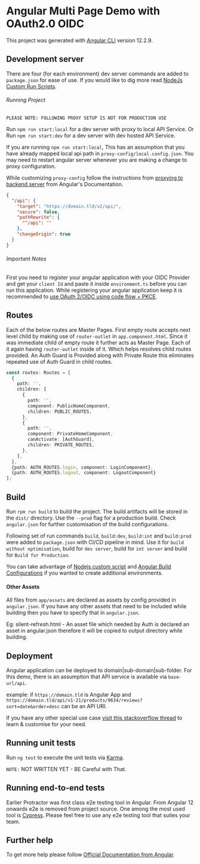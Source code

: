 # Angular Multi Page Demo with OAuth2.0 OIDC

This project was generated with [Angular CLI](https://github.com/angular/angular-cli) version 12.2.9.

## Development server

There are four (for each environment) dev server commands are added to `package.json` for ease of use. If you would like
to dig more read [NodeJs Custom Run Scripts](https://docs.npmjs.com/cli/run-script).

###### Running Project

`PLEASE NOTE: FOLLOWING PROXY SETUP IS NOT FOR PRODUCTION USE`

Run `npm run start:local` for a dev server with proxy to local API Service. Or Run `npm run start:dev` for a dev server
with dev hosted API Service.

If you are running `npm run start:local`, This has an assumption that you have already mapped local api path
in `proxy-config/local.config.json`. You may need to restart angular server whenever you are making a change to proxy
configuration.

While customizing `proxy-config` follow the instructions
from [proxying to backend server](https://angular.io/guide/build#proxying-to-a-backend-server) from Angular's
Documentation.

```json
{
  "/api": {
    "target": "https://domain.tld/v2/api/",
    "secure": false,
    "pathRewrite": {
      "^/api": ""
    },
    "changeOrigin": true
  }
}
```

###### Important Notes

First you need to register your angular application with your OIDC Provider and get your `client Id` and paste it
inside `environment.ts` before you can run this application. While registering your angular application keep it is
recommended
to [use OAuth 2/OIDC using code flow + PKCE](https://datatracker.ietf.org/doc/html/draft-ietf-oauth-security-topics-13).

## Routes

Each of the below routes are Master Pages. First empty route accepts next level child by making use of `router-outlet`
in
`app.component.html`. Since it was immediate child of empty route it further acts as Master Page. Each of it again
having `router-outlet` inside of it. Which helps resolves child routes provided. An Auth Guard is Provided along with
Private Route this eliminates repeated use of Auth Guard in child routes.

```typescript
const routes: Routes = [
  {
    path: '',
    children: [
      {
        path: '',
        component: PublicHomeComponent,
        children: PUBLIC_ROUTES,
      },
      {
        path: '',
        component: PrivateHomeComponent,
        canActivate: [AuthGuard],
        children: PRIVATE_ROUTES,
      },
    ],
  },
  {path: AUTH_ROUTES.login, component: LoginComponent},
  {path: AUTH_ROUTES.logout, component: LogoutComponent}
];
```

## Build

Run `rpm run build` to build the project. The build artifacts will be stored in the `dist/` directory. Use the `--prod`
flag for a production build. Check `angular.json` for further customisation of the build configurations.

Following set of run commands `build`, `build:dev`, `build:int` and `build:prod` were added to `package.json` with CI/CD
pipeline in mind. Use it for `build without optimisation`, build for `dev server`, build for `int server` and build
for `Build for Production`.

You can take advantage of [Nodejs custom script](https://docs.npmjs.com/cli/run-script)
and [Angular Build Configurations](https://angular.io/guide/workspace-config#alternate-build-configurations) if you
wanted to create additional environments.

#### Other Assets

All files from `app/assets` are declared as assets by config provided in `angular.json`. If you have any other assets
that need to be included while building then you have to specify that in `angular.json`.

Eg: silent-refresh.html - An asset file which needed by Auth is declared an asset in angular.json therefore it will be
copied to output directory while building.

## Deployment

Angular application can be deployed to domain|sub-domain|sub-folder. For this demo, there is an assumption that API
service is available via `base-url/api`.

example: if `https://domain.tld` is Angular App
and `https://domain.tld/api/v1-21/products/9634/reviews?sort=date&order=desc` can be an API URI.

If you have any other special use
case [visit this stackoverflow thread](https://stackoverflow.com/questions/45970744/configure-base-url-depending-on-environment)
to learn & customise for your need.

## Running unit tests

Run `ng test` to execute the unit tests via [Karma](https://karma-runner.github.io).

`NOTE:`  NOT WRITTEN YET - BE Careful with That.

## Running end-to-end tests

Earlier Protractor was first class e2e testing tool in Angular. From Angular 12 onwards e2e is removed from project
source. One among the most used tool is [Cypress](https://www.cypress.io/). Please feel free to use any e2e testing tool
that suites your team.

## Further help

To get more help please follow [Official Documentation from Angular](https://angular.io).
